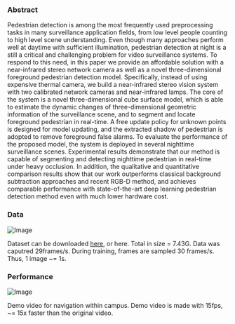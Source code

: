 ### Abstract

Pedestrian detection is among the most frequently used preprocessing tasks in many surveillance application fields, from low level people
counting to high level scene understanding. Even though many approaches perform well at daytime with sufficient illumination, pedestrian
detection at night is a still a critical and challenging problem for video surveillance systems. To respond to this need, in this paper we
provide an affordable solution with a near-infrared stereo network camera as well as a novel three-dimensional foreground pedestrian
detection model. Specifically, instead of using expensive thermal camera, we build a near-infrared stereo vision system with two
calibrated network cameras and near-infrared lamps. The core of the system is a novel three-dimensional cube surface model, which is able
to estimate the dynamic changes of three-dimensional geometric information of the surveillance scene, and to segment and locate foreground
pedestrian in real-time. A free update policy for unknown points is designed for model updating, and the extracted shadow of pedestrian
is adopted to remove foreground false alarms. To evaluate the performance of the proposed model, the system is deployed in several
nighttime surveillance scenes. Experimental results demonstrate that our method is capable of segmenting and detecting nighttime
pedestrian in real-time under heavy occlusion. In addition, the qualitative and quantitative comparison results show that our work
outperforms classical background subtraction approaches and recent RGB-D method, and achieves comparable performance with state-of-the-art
deep learning pedestrian detection method even with much lower hardware cost.


### Data

![Image](dataset.png)

Dataset can be downloaded [here](http://www.baidu.com), or here. Total in size = 7.43G. Data was caputred 29frames/s. During training, frames are sampled 30 frames/s. Thus, 1 image ~= 1s.

### Performance

![Image](demo.png)

Demo video for navigation within campus. Demo video is made with 15fps, ~= 15x faster than the original video.

